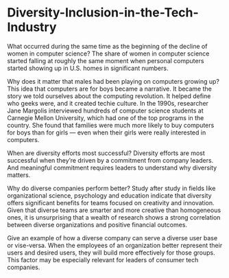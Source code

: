 # Diversity-Inclusion-in-the-Tech-Industry

What occurred during the same time as the beginning of the decline of women in computer science? The share of women in computer science started falling at roughly the same moment when personal computers started showing up in U.S. homes in significant numbers.

Why does it matter that males had been playing on computers growing up? This idea that computers are for boys became a narrative. It became the story we told ourselves about the computing revolution. It helped define who geeks were, and it created techie culture. In the 1990s, researcher Jane Margolis interviewed hundreds of computer science students at Carnegie Mellon University, which had one of the top programs in the country. She found that families were much more likely to buy computers for boys than for girls — even when their girls were really interested in computers.

When are diversity efforts most successful? Diversity efforts are most successful when they’re driven by a commitment from company leaders. And meaningful commitment requires leaders to understand why diversity matters.

Why do diverse companies perform better? Study after study in fields like organizational science, psychology and education indicate that diversity offers significant benefits for teams focused on creativity and innovation. Given that diverse teams are smarter and more creative than homogeneous ones, it is unsurprising that a wealth of research shows a strong correlation between diverse organizations and positive financial outcomes.

Give an example of how a diverse company can serve a diverse user base or vise-versa. When the employees of an organization better represent their users and desired users, they will build more effectively for those groups. This factor may be especially relevant for leaders of consumer tech companies.
